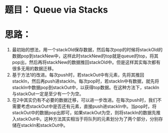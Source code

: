 # 题目： Queue via Stacks

# 思路：
1. 最初始的想法，用一个stackOld保存数据，然后每次pop的时候将stackOld的数据pop到stackNew中，这样此时stackNew的top就是queue的top，将其pop出，然后再将stackNew的数据推回stackOld中。但是这样其实每次都有很多无用的数据迁移。
2. 基于方法1的改进。每次push时，若stackOut中有元素，先将其推回stackIn，然后再push进stackIn。每次pop时，若stackIn中有数据，就先将stackIn中数据pop到stackOut中，以获得top数据。在这种方法下，stackIn与stackOut一定是至少有一个为空。
3. 在2中其实仍有不必要的数据迁移，可以进一步改进。在每次push时，我们不需要考虑stackOut中是否还有元素，直接push进stackIn中。当pop时，将stackOut中的数据pop出即可，如果stackOut为空，则将stackIn的数据先推入stackOut中。这种方法其实相当于将队列的元素划分为了两个部分，分别存储在stackIn和stackOut中。
